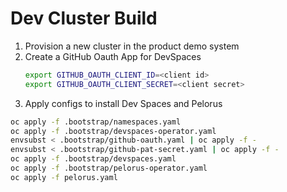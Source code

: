 # Dev Cluster Build

1. Provision a new cluster in the product demo system
1. Create a GitHub Oauth App for DevSpaces
    ```bash
    export GITHUB_OAUTH_CLIENT_ID=<client id>
    export GITHUB_OAUTH_CLIENT_SECRET=<client secret>
    ```
1. Apply configs to install Dev Spaces and Pelorus
```bash
oc apply -f .bootstrap/namespaces.yaml
oc apply -f .bootstrap/devspaces-operator.yaml
envsubst < .bootstrap/github-oauth.yaml | oc apply -f -
envsubst < .bootstrap/github-pat-secret.yaml | oc apply -f -
oc apply -f .bootstrap/devspaces.yaml
oc apply -f .bootstrap/pelorus-operator.yaml
oc apply -f pelorus.yaml
```
